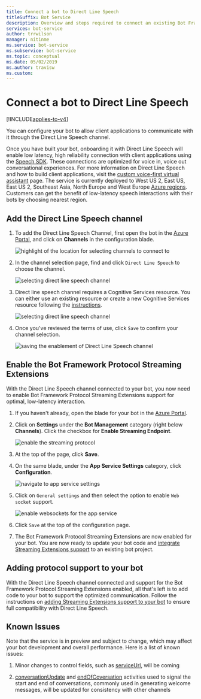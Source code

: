 ```yaml
---
title: Connect a bot to Direct Line Speech
titleSuffix: Bot Service
description: Overview and steps required to connect an existing Bot Framework bot to the Direct Line Speech channel for voice in, voice out interaction with high reliability and low latency.
services: bot-service
author: trrwilson
manager: nitinme
ms.service: bot-service
ms.subservice: bot-service
ms.topic: conceptual
ms.date: 05/02/2019
ms.author: travisw
ms.custom: 
---
```


# Connect a bot to Direct Line Speech

[!INCLUDE[applies-to-v4](includes/applies-to.md)]

You can configure your bot to allow client applications to communicate with it through the Direct Line Speech channel.

Once you have built your bot, onboarding it with Direct Line Speech will enable low latency, high reliability connection with client applications using the [Speech SDK](https://aka.ms/speech/sdk). These connections are optimized for voice in, voice out conversational experiences. For more information on Direct Line Speech and how to build client applications, visit the [custom voice-first virtual assistant](https://aka.ms/bots/speech/va) page. The service is currently deployed to West US 2, East US, East US 2, Southeast Asia, North Europe and West Europe [Azure regions](https://azure.microsoft.com/global-infrastructure/regions/). Customers can get the benefit of low-latency speech interactions with their bots by choosing nearest region. 

## Add the Direct Line Speech channel

1. To add the Direct Line Speech Channel, first open the bot in the [Azure Portal](https://portal.azure.com), and click on **Channels** in the configuration blade.

    ![highlight of the location for selecting channels to connect to](media/voice-first-virtual-assistants/bot-service-channel-directlinespeech-selectchannel.png "selecting channels")

1. In the channel selection page, find and click `Direct Line Speech` to choose the channel.

    ![selecting direct line speech channel](media/voice-first-virtual-assistants/bot-service-channel-directlinespeech-connectspeechchannel.png "connecting Direct Line Speech")

1. Direct line speech channel requires a Cognitive Services resource. You can either use an existing resource or create a new Cognitive Services resource following the [instructions](https://docs.microsoft.com/en-us/azure/cognitive-services/cognitive-services-apis-create-account). 

    ![selecting direct line speech channel](media/voice-first-virtual-assistants/bot-service-channel-directlinespeech-cognitivesericesaccount-selection.png "selecting Cogntive Services resource")

1. Once you've reviewed the terms of use, click `Save` to confirm your channel selection.

    ![saving the enablement of Direct Line Speech channel](media/voice-first-virtual-assistants/bot-service-channel-directlinespeech-savechannel.png "Save the channel configuration")

## Enable the Bot Framework Protocol Streaming Extensions

With the Direct Line Speech channel connected to your bot, you now need to enable Bot Framework Protocol Streaming Extensions support for optimal, low-latency interaction.

1. If you haven't already, open the blade for your bot in the [Azure Portal](https://portal.azure.com). 

1. Click on **Settings** under the **Bot Management** category (right below **Channels**). Click the checkbox for **Enable Streaming Endpoint**.

    ![enable the streaming protocol](media/voice-first-virtual-assistants/bot-service-channel-directlinespeech-enablestreamingsupport.png "enable streaming extension support")

1. At the top of the page, click **Save**.

1. On the same blade, under the **App Service Settings** category, click **Configuration**.

    ![navigate to app service settings](media/voice-first-virtual-assistants/bot-service-channel-directlinespeech-configureappservice.png "configure the app service")

1. Click on `General settings` and then select the option to enable `Web socket` support.

    ![enable websockets for the app service](media/voice-first-virtual-assistants/bot-service-channel-directlinespeech-enablewebsockets.png "enable websockets")

1. Click `Save` at the top of the configuration page.

1. The Bot Framework Protocol Streaming Extensions are now enabled for your bot. You are now ready to update your bot code and [integrate Streaming Extensions support](https://aka.ms/botframework/addstreamingprotocolsupport) to an existing bot project.

## Adding protocol support to your bot

With the Direct Line Speech channel connected and support for the Bot Framework Protocol Streaming Extensions enabled, all that's left is to add code to your bot to support the optimized communication. Follow the instructions on [adding Streaming Extensions support to your bot](https://aka.ms/botframework/addstreamingprotocolsupport) to ensure full compatibility with Direct Line Speech.

## Known Issues

Note that the service is in preview and subject to change, which may affect your bot development and overall performance. Here is a list of known issues: 

1. Minor changes to control fields, such as [serviceUrl](https://github.com/Microsoft/BotBuilder/blob/master/specs/botframework-activity/botframework-activity.md#service-url), will be coming

1. [conversationUpdate](https://github.com/Microsoft/BotBuilder/blob/master/specs/botframework-activity/botframework-activity.md#conversation-update-activity) and [endOfCoversation](https://github.com/Microsoft/BotBuilder/blob/master/specs/botframework-activity/botframework-activity.md#end-of-conversation-activity) activities used to signal the start and end of conversations, commonly used in generating welcome messages, will be updated for consistency with other channels


